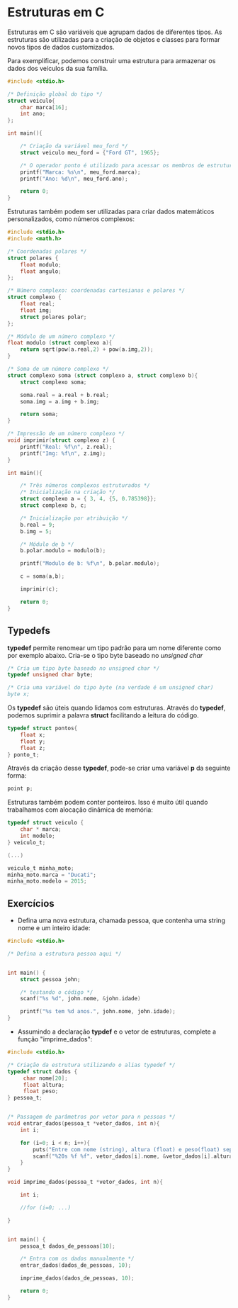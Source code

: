 # Estruturas em C

Estruturas em C são variáveis que agrupam dados de diferentes tipos. As estruturas são utilizadas para a criação de objetos e classes para formar novos tipos de dados customizados.

Para exemplificar, podemos construir uma estrutura para armazenar os dados dos veículos da sua família.

```C
#include <stdio.h>

/* Definição global do tipo */
struct veiculo{
    char marca[16];
    int ano;
};

int main(){

    /* Criação da variável meu_ford */
    struct veiculo meu_ford = {"Ford GT", 1965};

    /* O operador ponto é utilizado para acessar os membros de estruturas */
    printf("Marca: %s\n", meu_ford.marca);
    printf("Ano: %d\n", meu_ford.ano);

    return 0;
}
```

Estruturas também podem ser utilizadas para criar dados matemáticos personalizados, como números complexos:

```C
#include <stdio.h>
#include <math.h>

/* Coordenadas polares */
struct polares {
    float modulo;
    float angulo;
};

/* Número complexo: coordenadas cartesianas e polares */
struct complexo {
    float real;
    float img;
    struct polares polar;
};

/* Módulo de um número complexo */
float modulo (struct complexo a){
    return sqrt(pow(a.real,2) + pow(a.img,2));
}

/* Soma de um número complexo */
struct complexo soma (struct complexo a, struct complexo b){
    struct complexo soma;

    soma.real = a.real + b.real;
    soma.img = a.img + b.img;

    return soma;
}

/* Impressão de um número complexo */
void imprimir(struct complexo z) {
    printf("Real: %f\n", z.real);
    printf("Img: %f\n", z.img);
}

int main(){

    /* Três números complexos estruturados */
    /* Inicialização na criação */
    struct complexo a = { 3, 4, {5, 0.785398}};
    struct complexo b, c;

    /* Inicialização por atribuição */
    b.real = 9;
    b.img = 5;

    /* Módulo de b */
    b.polar.modulo = modulo(b);

    printf("Modulo de b: %f\n", b.polar.modulo);

    c = soma(a,b);

    imprimir(c);

    return 0;
}
```

## Typedefs

__typedef__ permite renomear um tipo padrão para um nome diferente como por exemplo abaixo. Cria-se o tipo byte baseado no _unsigned char_

```C
/* Cria um tipo byte baseado no unsigned char */
typedef unsigned char byte;

/* Cria uma variável do tipo byte (na verdade é um unsigned char)
byte x;
```

Os __typedef__ são úteis quando lidamos com estruturas. Através do __typedef__, podemos suprimir a palavra __struct__ facilitando a leitura do código.

```C
typedef struct pontos{
    float x;
    float y;
    float z;
} ponto_t;
```

Através da criação desse __typedef__, pode-se criar uma variável __p__ da seguinte forma:

```C
point p;
```

Estruturas também podem conter ponteiros. Isso é muito útil quando trabalhamos com alocação dinâmica de memória:

```C
typedef struct veiculo {
    char * marca;
    int modelo;
} veiculo_t;

(...)

veiculo_t minha_moto;
minha_moto.marca = "Ducati";
minha_moto.modelo = 2015;
```

## Exercícios

- Defina uma nova estrutura, chamada pessoa, que contenha uma string nome e um inteiro idade:

```C
#include <stdio.h>

/* Defina a estrutura pessoa aqui */


int main() {
    struct pessoa john;

    /* testando o código */
    scanf("%s %d", john.nome, &john.idade)

    printf("%s tem %d anos.", john.nome, john.idade);
}
```

- Assumindo a declaração __typdef__ e o vetor de estruturas, complete a função "imprime_dados":

```C
#include <stdio.h>

/* Criação da estrutura utilizando o alias typedef */
typedef struct dados {
     char nome[20];
     float altura;
     float peso;
} pessoa_t; 


/* Passagem de parâmetros por vetor para n pessoas */
void entrar_dados(pessoa_t *vetor_dados, int n){
    int i;

    for (i=0; i < n; i++){
        puts("Entre com nome (string), altura (float) e peso(float) separados por espaços");
        scanf("%20s %f %f", vetor_dados[i].nome, &vetor_dados[i].altura, &vetor_dados[i].peso);
    }
}

void imprime_dados(pessoa_t *vetor_dados, int n){

    int i;

    //for (i=0; ...)

}


int main() {
    pessoa_t dados_de_pessoas[10];

    /* Entra com os dados manualmente */
    entrar_dados(dados_de_pessoas, 10);

    imprime_dados(dados_de_pessoas, 10);

    return 0;
}
```
